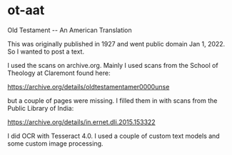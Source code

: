 # ot-aat
Old Testament -- An American Translation

This was originally published in 1927 and went public domain Jan 1, 2022. So I wanted to post a text.

I used the scans on archive.org. Mainly I used scans from the School of Theology at Claremont found here:

https://archive.org/details/oldtestamentamer0000unse

but a couple of pages were missing. I filled them in with scans from the Public Library of India:

https://archive.org/details/in.ernet.dli.2015.153322

I did OCR with Tesseract 4.0. I used a couple of custom text models and some custom image processing.

